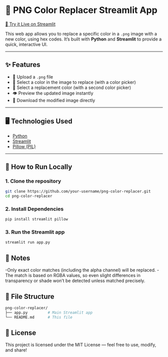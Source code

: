 # 🎨 PNG Color Replacer Streamlit App

[🔗 Try it Live on Streamlit](https://logo-color-changer-tdfg.streamlit.app/)

This web app allows you to replace a specific color in a `.png` image with a new color, using hex codes. It’s built with **Python** and **Streamlit** to provide a quick, interactive UI.

---

## ✨ Features

- 📂 Upload a `.png` file  
- 🎯 Select a color in the image to replace (with a color picker)  
- 🎨 Select a replacement color (with a second color picker)  
- 👁️ Preview the updated image instantly  
- 💾 Download the modified image directly  

---

## 🖥️ Technologies Used

- [Python](https://www.python.org/)  
- [Streamlit](https://streamlit.io/)  
- [Pillow (PIL)](https://python-pillow.org/)  

---

## 🚀 How to Run Locally

### 1. Clone the repository

```bash
git clone https://github.com/your-username/png-color-replacer.git
cd png-color-replacer
```

### 2. Install Dependencies
```bash
pip install streamlit pillow
```

### 3. Run the Streamlit app
```bash
streamlit run app.py
```
## 📌 Notes
-Only exact color matches (including the alpha channel) will be replaced.
-The match is based on RGBA values, so even slight differences in transparency or shade won’t be detected unless matched precisely.

## 📁 File Structure
```bash
png-color-replacer/
├── app.py         # Main Streamlit app
└── README.md      # This file
```

## 📄 License
This project is licensed under the MIT License — feel free to use, modify, and share!
